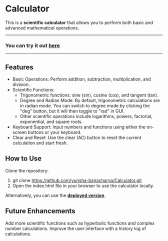 # Calculator

This is a **scientific calculator** that allows you to perform both basic and advanced mathematical operations. 

---

### You can try it out **[here](https://yurisha-bajracharya.github.io/Calculator/)**

---

## Features

- Basic Operations: Perform addition, subtraction, multiplication, and division.
- Scientific Functions:
  -  Trigonometric functions: sine (sin), cosine (cos), and tangent (tan).
  - Degree and Radian Mode: By default, trigonometric calculations are in radian mode. You can switch to degree mode by clicking the "deg" button, but it will then toggle to "rad" in GUI.
  - Other scientific operations include logarithms, powers, factorial, exponential, and square roots.
- Keyboard Support: Input numbers and functions using either the on-screen buttons or your keyboard.
- Clear and Reset: Use the clear (AC) button to reset the current calculation and start fresh.
  

## How to Use

Clone the repository:
1. git clone https://github.com/yurisha-bajracharya/Calculator.git
2. Open the index.html file in your browser to use the calculator locally.
   
Alternatively, you can use the **[deployed version](https://yurisha-bajracharya.github.io/Calculator/)**.

## Future Enhancements

Add more scientific functions such as hyperbolic functions and complex number calculations.
Improve the user interface with a history log of calculations.

